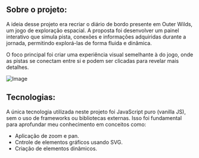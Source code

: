 ## Sobre o projeto:

A ideia desse projeto era recriar o diário de bordo presente em Outer Wilds, um jogo de exploração espacial. A proposta foi desenvolver um painel interativo que simula pista, conexões e informações adquiridas durante a jornada, permitindo explorá-las de forma fluida e dinâmica.

O foco principal foi criar uma experiência visual semelhante à do jogo, onde as pistas se conectam entre si e podem ser clicadas para revelar mais detalhes.

![Image](https://github.com/user-attachments/assets/7e0febb8-1bc7-4933-92c7-2e2823d5d7f0)

## Tecnologias:

A única tecnologia utilizada neste projeto foi JavaScript puro (vanilla JS), sem o uso de frameworks ou bibliotecas externas. Isso foi fundamental para aprofundar meu conhecimento em conceitos como:

- Aplicação de zoom e pan.
- Cntrole de elementos gráficos usando SVG.
- Criação de elementos dinâmicos.
